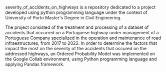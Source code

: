 severity_of_accidents_on_highways is a repository dedicated to a project developed using python programming language under the context of University of Porto Master's Degree in Civil Engineering. 

The project consisted of the treatment and processing of a dataset of accidents that occurred on a Portuguese highway under management of a Portuguese Company specialized in the operation and maintenance of road infraestructures, from 2017 to 2022. In order to determine the factors that impact the most on the severity of the accidents that occured on the addressed highways, an Ordered Probability Model was implemented on the Google Collab environment, using Python programming language and applying Pandas framework.
